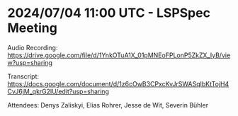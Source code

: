 # 2024/07/04 11:00 UTC - LSPSpec Meeting

Audio Recording: https://drive.google.com/file/d/1YnkOTuA1X_01pMNEoFPLonP5ZkZX_IyB/view?usp=sharing

Transcript: https://docs.google.com/document/d/1z6cOwB3CPxcKvJrSWASqIbKtTojH4CvJ6jM_qkrG2lU/edit?usp=sharing

Attendees: Denys Zaliskyi, Elias Rohrer, Jesse de Wit, Severin Bühler
